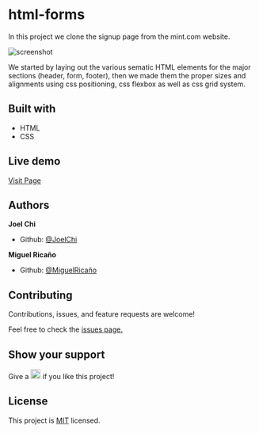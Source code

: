 # html-forms

In this project we clone the signup page from the mint.com website.

![screenshot](../featureDev/screenshot/screenshot.png) 

We started by laying out the various sematic HTML elements for the major sections (header, form, footer), then we made them the proper sizes and alignments using css positioning, css flexbox as well as css grid system.

<h2>Built with</h2>
<ul>
  <li>HTML</li>
  <li>CSS</li>
</ul>

<h2>Live demo</h2>
<a href="https://abongsjoel.github.io/html-forms/">Visit Page</a>

<h2>Authors</h2>
<p><strong>Joel Chi</strong></p>
<ul>
  <li>Github: <a href="https://github.com/abongsjoel">@JoelChi</a>
</ul>
<p><strong>Miguel Ricaño</strong></p>
<ul>
  <li>Github: <a href="https://github.com/mricanho">@MiguelRicaño</a>
</ul>
  
<h2>Contributing</h2>
<p>Contributions, issues, and feature requests are welcome!<p>
<p>Feel free to check the <a href="https://github.com/abongsjoel/html-forms/issues/1">issues page.</a></p>
 
<h2>Show your support</h2>
<p> Give a 
  <g-emoji class="g-emoji" alias="star" fallback-src="https://github.githubassets.com/images/icons/emoji/unicode/2b50.png"><img class="emoji" alt="star" height="20" width="20" src="https://github.githubassets.com/images/icons/emoji/unicode/2b50.png"></g-emoji>
  if you like this project!</p>
  
<h2>License</h2>
  <p>This project is <a href="../featureDev/LICENSE">MIT</a> licensed.</p>